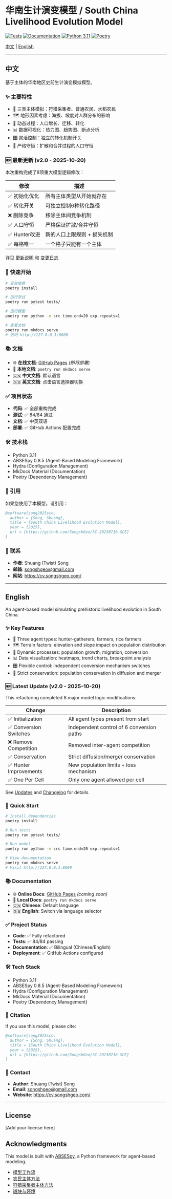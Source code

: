 # 华南生计演变模型 / South China Livelihood Evolution Model

[![Tests](https://github.com/SongshGeo/SC-20230710-SCE/actions/workflows/test.yml/badge.svg)](https://github.com/SongshGeo/SC-20230710-SCE/actions/workflows/test.yml)
[![Documentation](https://github.com/SongshGeo/SC-20230710-SCE/actions/workflows/gh_page.yml/badge.svg)](https://github.com/SongshGeo/SC-20230710-SCE/actions/workflows/gh_page.yml)
[![Python 3.11](https://img.shields.io/badge/python-3.11-blue.svg)](https://www.python.org/downloads/)
[![Poetry](https://img.shields.io/badge/poetry-managed-blue)](https://python-poetry.org/)

[中文](#中文) | [English](#english)

---

## 中文

基于主体的华南地区史前生计演变模拟模型。

### ✨ 主要特性

- 🏹 三类主体模拟：狩猎采集者、普通农民、水稻农民
- 🗺️ 地形因素考虑：海拔、坡度对人群分布的影响
- 🔄 动态过程：人口增长、迁移、转化
- 📊 数据可视化：热力图、趋势图、断点分析
- 🎛️ 灵活控制：独立的转化机制开关
- 📐 严格守恒：扩散和合并过程的人口守恒

### 🆕 最新更新 (v2.0 - 2025-10-20)

本次重构完成了8项重大模型逻辑修改：

| 修改 | 描述 |
|------|------|
| ✅ 初始化优化 | 所有主体类型从开始就存在 |
| ✅ 转化开关 | 可独立控制6种转化路径 |
| ❌ 删除竞争 | 移除主体间竞争机制 |
| ✅ 人口守恒 | 严格保证扩散/合并守恒 |
| ✅ Hunter改进 | 新的人口上限规则 + 损失机制 |
| ✅ 每格唯一 | 一个格子只能有一个主体 |

详见 [更新说明](docs/UPDATES.md) 和 [变更日志](docs/tech/changelog_v2.md)

### 🚀 快速开始

```bash
# 安装依赖
poetry install

# 运行测试
poetry run pytest tests/

# 运行模型
poetry run python -m src time.end=20 exp.repeats=1

# 查看文档
poetry run mkdocs serve
# 访问 http://127.0.0.1:8000
```

### 📚 文档

- 🌐 **在线文档**: [GitHub Pages](https://songshgeo.github.io/SC-20230710-SCE/) *(即将部署)*
- 📖 **本地文档**: `poetry run mkdocs serve`
- 🇨🇳 **中文文档**: 默认语言
- 🇬🇧 **英文文档**: 点击语言选择器切换

### ✅ 项目状态

- **代码**: ✅ 全部重构完成
- **测试**: ✅ 84/84 通过
- **文档**: ✅ 中英双语
- **部署**: ✅ GitHub Actions 配置完成

### 🛠️ 技术栈

- Python 3.11
- ABSESpy 0.8.5 (Agent-Based Modeling Framework)
- Hydra (Configuration Management)
- MkDocs Material (Documentation)
- Poetry (Dependency Management)

### 📝 引用

如果您使用了本模型，请引用：

```bibtex
@software{song2025sce,
  author = {Song, Shuang},
  title = {South China Livelihood Evolution Model},
  year = {2025},
  url = {https://github.com/SongshGeo/SC-20230710-SCE}
}
```

### 📧 联系

- **作者**: Shuang (Twist) Song
- **邮箱**: songshgeo@gmail.com
- **网站**: https://cv.songshgeo.com/

---

## English

An agent-based model simulating prehistoric livelihood evolution in South China.

### ✨ Key Features

- 🏹 Three agent types: hunter-gatherers, farmers, rice farmers
- 🗺️ Terrain factors: elevation and slope impact on population distribution
- 🔄 Dynamic processes: population growth, migration, conversion
- 📊 Data visualization: heatmaps, trend charts, breakpoint analysis
- 🎛️ Flexible control: independent conversion mechanism switches
- 📐 Strict conservation: population conservation in diffusion and merger

### 🆕 Latest Update (v2.0 - 2025-10-20)

This refactoring completed 8 major model logic modifications:

| Change | Description |
|--------|-------------|
| ✅ Initialization | All agent types present from start |
| ✅ Conversion Switches | Independent control of 6 conversion paths |
| ❌ Remove Competition | Removed inter-agent competition |
| ✅ Conservation | Strict diffusion/merger conservation |
| ✅ Hunter Improvements | New population limits + loss mechanism |
| ✅ One Per Cell | Only one agent allowed per cell |

See [Updates](docs/UPDATES.en.md) and [Changelog](docs/tech/changelog_v2.en.md) for details.

### 🚀 Quick Start

```bash
# Install dependencies
poetry install

# Run tests
poetry run pytest tests/

# Run model
poetry run python -m src time.end=20 exp.repeats=1

# View documentation
poetry run mkdocs serve
# Visit http://127.0.0.1:8000
```

### 📚 Documentation

- 🌐 **Online Docs**: [GitHub Pages](https://songshgeo.github.io/SC-20230710-SCE/) *(coming soon)*
- 📖 **Local Docs**: `poetry run mkdocs serve`
- 🇨🇳 **Chinese**: Default language
- 🇬🇧 **English**: Switch via language selector

### ✅ Project Status

- **Code**: ✅ Fully refactored
- **Tests**: ✅ 84/84 passing
- **Documentation**: ✅ Bilingual (Chinese/English)
- **Deployment**: ✅ GitHub Actions configured

### 🛠️ Tech Stack

- Python 3.11
- ABSESpy 0.8.5 (Agent-Based Modeling Framework)
- Hydra (Configuration Management)
- MkDocs Material (Documentation)
- Poetry (Dependency Management)

### 📝 Citation

If you use this model, please cite:

```bibtex
@software{song2025sce,
  author = {Song, Shuang},
  title = {South China Livelihood Evolution Model},
  year = {2025},
  url = {https://github.com/SongshGeo/SC-20230710-SCE}
}
```

### 📧 Contact

- **Author**: Shuang (Twist) Song
- **Email**: songshgeo@gmail.com
- **Website**: https://cv.songshgeo.com/

---

## License

[Add your license here]

## Acknowledgments

This model is built with [ABSESpy](https://github.com/ABSESpy/ABSESpy), a Python framework for agent-based modeling.

- [模型工作流](docs/api/model.md)
- [农民主体方法](docs/api/farmer.md)
- [狩猎采集者主体方法](docs/api/hunter.md)
- [斑块与环境](docs/api/env.md)
